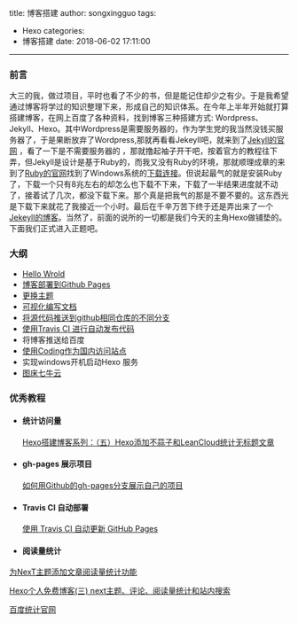 title: 博客搭建
author: songxingguo
tags:
  - Hexo
categories:
  - 博客搭建
date: 2018-06-02 17:11:00
---
### 前言

大三的我，做过项目，平时也看了不少的书，但是能记住却少之有少。于是我希望通过博客将学过的知识整理下来，形成自己的知识体系。在今年上半年开始就打算搭建博客，在网上百度了各种资料，找到博客三种搭建方式: Wordpress、Jekyll、Hexo。其中Wordpress是需要服务器的，作为学生党的我当然没钱买服务器了，于是果断放弃了Wordpress,那就再看看Jekeyll吧，就来到了[Jekyll的官网](https://www.jekyll.com.cn) ，看了一下是不需要服务器的 ，那就撸起袖子开干吧，按着官方的教程往下弄，但Jekyll是设计是基于Ruby的，而我又没有Ruby的环境，那就顺理成章的来到了[Ruby的官网](http://www.ruby-lang.org/en/downloads/)找到了Windows系统的[下载连接](https://rubyinstaller.org/downloads)。但说起最气的就是安装Ruby了，下载一个只有8兆左右的却怎么也下载不下来，下载了一半结果进度就不动了，接着试了几次，都没下载下来。那个真是把我气的那是不要不要的。这东西光是下载下来就花了我接近一个小时。最后在千辛万苦下终于还是弄出来了一个[Jekeyll的博客](http://blog.songxingguo.com)。当然了，前面的说所的一切都是我们今天的主角Hexo做铺垫的。下面我们正式进入正题吧。

<!-- more -->

### 大纲

   - [Hello Wrold](https://www.songxingguo.com/2018/05/18/hello-world/)
   - [博客部署到Github Pages](https://www.songxingguo.com/2018/06/06/%E5%AE%A2%E9%83%A8%E7%BD%B2%E5%88%B0github-pages/)
   - [更换主题](https://www.songxingguo.com/2018/06/06/hexo-theme/)
   - [可视化编写文档]()
   - [将源代码推送到github相同仓库的不同分支](https://www.songxingguo.com/2018/06/06/deploy-github-pages/)
   - [使用Travis CI 进行自动发布代码](https://www.songxingguo.com/2018/05/19/TravisCI/)
   - 将博客推送给百度
   - [使用Coding作为国内访问站点](https://www.songxingguo.com/2018/05/19/TravisCI/)
   - 实现windows开机启动Hexo 服务
   - [图床七牛云](https://www.songxingguo.com/2018/12/20/qiniu/)
   
### 优秀教程

- #### 统计访问量

  [Hexo搭建博客系列：（五）Hexo添加不蒜子和LeanCloud统计无标题文章](https://www.jianshu.com/p/702a7aec4d00)
 
- #### gh-pages 展示项目

  [如何用Github的gh-pages分支展示自己的项目](https://www.cnblogs.com/MuYunyun/p/6082359.html)
 
- #### Travis CI 自动部署

  [使用 Travis CI 自动更新 GitHub Pages](https://notes.iissnan.com/2016/publishing-github-pages-with-travis-ci/)
  
- #### 阅读量统计

 [为NexT主题添加文章阅读量统计功能](https://notes.doublemine.me/2015-10-21-%E4%B8%BANexT%E4%B8%BB%E9%A2%98%E6%B7%BB%E5%8A%A0%E6%96%87%E7%AB%A0%E9%98%85%E8%AF%BB%E9%87%8F%E7%BB%9F%E8%AE%A1%E5%8A%9F%E8%83%BD.html#%E9%85%8D%E7%BD%AELeanCloud)
 
 [Hexo个人免费博客(三) next主题、评论、阅读量统计和站内搜索](https://blog.csdn.net/linshuhe1/article/details/52424573)
 
 [百度统计官网](https://tongji.baidu.com/web/welcome/login)